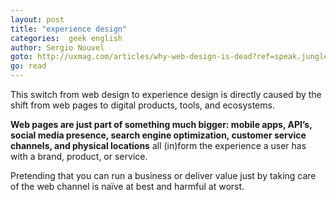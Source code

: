 ```yaml
---
layout: post
title: "experience design"
categories:  geek english
author: Sergio Nouvel
goto: http://uxmag.com/articles/why-web-design-is-dead?ref=speak.junglestar.org
go: read
---
```

This switch from web design to experience design is directly caused by the shift from web pages to digital products, tools, and ecosystems.  

**Web pages are just part of something much bigger: mobile apps, API’s, social media presence, search engine optimization, customer service channels, and physical locations** all (in)form the experience a user has with a brand, product, or service.  

Pretending that you can run a business or deliver value just by taking care of the web channel is naïve at best and harmful at worst.
